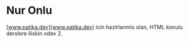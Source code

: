 # Nur Onlu
[www.patika.dev](www.patika.dev) icin hazirlanmis olan, HTML konulu derslere iliskin odev 2.